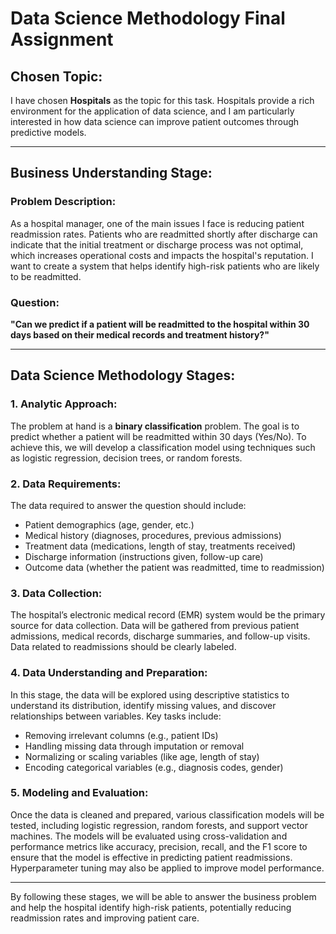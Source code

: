 # Data Science Methodology Final Assignment

## Chosen Topic:
I have chosen **Hospitals** as the topic for this task. Hospitals provide a rich environment for the application of data science, and I am particularly interested in how data science can improve patient outcomes through predictive models.

---

## Business Understanding Stage:

### Problem Description:
As a hospital manager, one of the main issues I face is reducing patient readmission rates. Patients who are readmitted shortly after discharge can indicate that the initial treatment or discharge process was not optimal, which increases operational costs and impacts the hospital's reputation. I want to create a system that helps identify high-risk patients who are likely to be readmitted.

### Question:
**"Can we predict if a patient will be readmitted to the hospital within 30 days based on their medical records and treatment history?"**

---

## Data Science Methodology Stages:

### 1. Analytic Approach:
The problem at hand is a **binary classification** problem. The goal is to predict whether a patient will be readmitted within 30 days (Yes/No). To achieve this, we will develop a classification model using techniques such as logistic regression, decision trees, or random forests.

### 2. Data Requirements:
The data required to answer the question should include:
- Patient demographics (age, gender, etc.)
- Medical history (diagnoses, procedures, previous admissions)
- Treatment data (medications, length of stay, treatments received)
- Discharge information (instructions given, follow-up care)
- Outcome data (whether the patient was readmitted, time to readmission)

### 3. Data Collection:
The hospital’s electronic medical record (EMR) system would be the primary source for data collection. Data will be gathered from previous patient admissions, medical records, discharge summaries, and follow-up visits. Data related to readmissions should be clearly labeled.

### 4. Data Understanding and Preparation:
In this stage, the data will be explored using descriptive statistics to understand its distribution, identify missing values, and discover relationships between variables. Key tasks include:
- Removing irrelevant columns (e.g., patient IDs)
- Handling missing data through imputation or removal
- Normalizing or scaling variables (like age, length of stay)
- Encoding categorical variables (e.g., diagnosis codes, gender)

### 5. Modeling and Evaluation:
Once the data is cleaned and prepared, various classification models will be tested, including logistic regression, random forests, and support vector machines. The models will be evaluated using cross-validation and performance metrics like accuracy, precision, recall, and the F1 score to ensure that the model is effective in predicting patient readmissions. Hyperparameter tuning may also be applied to improve model performance.

---

By following these stages, we will be able to answer the business problem and help the hospital identify high-risk patients, potentially reducing readmission rates and improving patient care.
